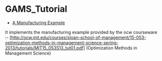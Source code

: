 # GAMS_Tutorial

+ [A Manufacturing Example](https://github.com/dtripathy10/GAMS_Tutorial/blob/master/manufactruring.gms)

It implements the manufacturing example provided by the ocw courseware :-
[http://ocw.mit.edu/courses/sloan-school-of-management/15-053-optimization-methods-in-management-science-spring-2013/tutorials/MIT15_053S13_tut01.pdf]
(Optimization Methods in Management Science)


